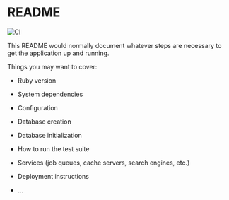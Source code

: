 # README

[![CI](https://github.com/charlottedibb/imposter-blog/actions/workflows/ci.yml/badge.svg)](https://github.com/charlottedibb/imposter-blog/actions/workflows/ci.yml)

This README would normally document whatever steps are necessary to get the
application up and running.

Things you may want to cover:

* Ruby version

* System dependencies

* Configuration

* Database creation

* Database initialization

* How to run the test suite

* Services (job queues, cache servers, search engines, etc.)

* Deployment instructions

* ...
